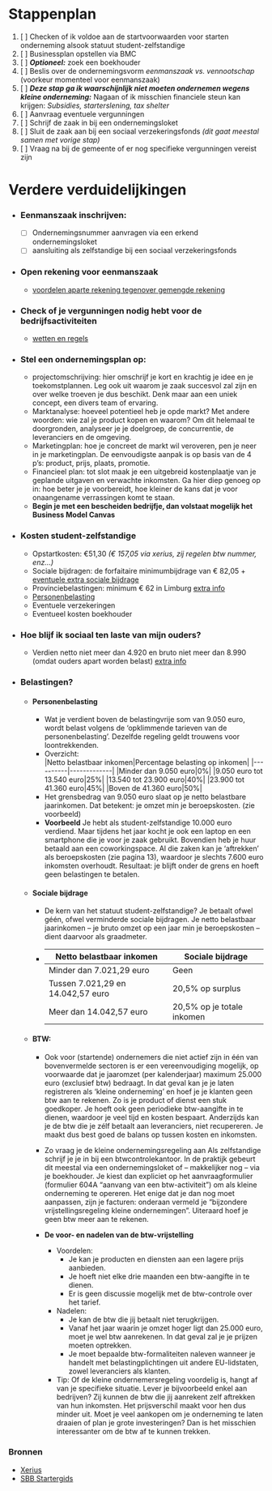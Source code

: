 # Stappenplan
1. [ ] Checken of ik voldoe aan de startvoorwaarden voor starten onderneming alsook statuut student-zelfstandige
2. [ ] Businessplan opstellen via BMC
3. [ ] ***Optioneel:*** zoek een boekhouder
4. [ ] Beslis over de ondernemingsvorm *eenmanszaak vs. vennootschap* (voorkeur momenteel voor eenmanszaak)
5. [ ] ***Deze stap ga ik waarschijnlijk niet moeten ondernemen wegens kleine onderneming:*** Nagaan of ik misschien financiele steun kan krijgen: *Subsidies, starterslening, tax shelter*
6. [ ] Aanvraag eventuele vergunningen
7. [ ] Schrijf de zaak in bij een ondernemingsloket
8. [ ] Sluit de zaak aan bij een sociaal verzekeringsfonds *(dit gaat meestal samen met vorige stap)*
9. [ ] Vraag na bij de gemeente of er nog specifieke vergunningen vereist zijn


# Verdere verduidelijkingen
- ### Eenmanszaak inschrijven:
  - [ ] Ondernemingsnummer aanvragen via een erkend ondernemingsloket
  - [ ] aansluiting als zelfstandige bij een sociaal verzekeringsfonds
- ### Open rekening voor eenmanszaak
   - [voordelen aparte rekening tegenover gemengde rekening](https://www.sbb.be/nl/magazine/zakelijke-rekening-als-zelfstandige-niet-3-voordelen-van-een-aparte-rekening)
- ### Check of je vergunningen nodig hebt voor de bedrijfsactiviteiten
  -  [wetten en regels](https://ondernemersplein.kvk.nl/wetten-en-regels/)
- ### Stel een ondernemingsplan op:
  - projectomschrijving: hier omschrijf je kort en krachtig je idee en je toekomstplannen. Leg ook uit waarom je zaak succesvol zal zijn en over welke troeven je dus beschikt. Denk maar aan een uniek concept, een divers team of ervaring.
  - Marktanalyse: hoeveel potentieel heb je opde markt? Met andere woorden: wie zal je product kopen en waarom? Om dit helemaal te doorgronden, analyseer je je doelgroep, de concurrentie, de leveranciers en de omgeving.
  - Marketingplan: hoe je concreet de markt wil veroveren, pen je neer in je marketingplan. De eenvoudigste aanpak is op basis van de 4 p’s: product, prijs, plaats, promotie.
  - Financieel plan: tot slot maak je een uitgebreid kostenplaatje van je geplande uitgaven en verwachte inkomsten. Ga hier diep genoeg op in: hoe beter je je voorbereidt, hoe kleiner de kans dat je voor onaangename verrassingen komt te staan.
  - **Begin je met een bescheiden bedrijfje, dan volstaat mogelijk het Business Model Canvas**
- ### Kosten student-zelfstandige
  - Opstartkosten: €51,30 *(€ 157,05 via xerius, zij regelen btw nummer, enz...)*
  - Sociale bijdragen: de forfaitaire minimumbijdrage van € 82,05 + [eventuele extra sociale bijdrage](#sociale-bijdrage)
  - Provinciebelastingen: minimum € 62 in Limburg [extra info](https://www.limburg.be/provinciebelastingenbedrijven)
  - [Personenbelasting](#personenbelasting)
  - Eventuele verzekeringen
  - Eventueel kosten boekhouder
- ### Hoe blijf ik sociaal ten laste van mijn ouders? 
  - Verdien netto niet meer dan 4.920 en bruto niet meer dan 8.990 (omdat ouders apart worden belast) [extra info](https://financien.belgium.be/nl/particulieren/gezin/student/ten_laste#q2)
- ### Belastingen?  
  -  #### <a id="personenbelasting"></a>Personenbelasting 
     - Wat je verdient boven de belastingvrije som van 9.050 euro, wordt belast volgens de ‘opklimmende tarieven van de personenbelasting’. Dezelfde regeling geldt trouwens voor loontrekkenden.
     - Overzicht:      
        |Netto belastbaar inkomen|Percentage belasting op inkomen|
        |----------|-------------|
        |Minder dan 9.050 euro|0%|
        |9.050 euro tot 13.540 euro|25%|
        |13.540 tot 23.900 euro|40%|
        |23.900 tot 41.360 euro|45%|
        |Boven de 41.360 euro|50%|
     - Het grensbedrag van 9.050 euro slaat op je netto belastbare jaarinkomen. Dat betekent: je omzet min je beroepskosten. (zie voorbeeld) 
     - **Voorbeeld** 
    Je hebt als student-zelfstandige 10.000 euro verdiend. Maar tijdens het jaar kocht je ook een laptop en een smartphone die je voor je zaak gebruikt. Bovendien heb je huur betaald aan een coworkingspace. Al die zaken kan je ‘aftrekken’ als beroepskosten (zie pagina 13), waardoor je slechts 7.600 euro inkomsten overhoudt. Resultaat: je blijft onder de grens en hoeft geen belastingen te betalen.
  - #### <a id="sociale-bijdrage"></a> Sociale bijdrage
    - De kern van het statuut student-zelfstandige? Je betaalt ofwel géén, ofwel verminderde sociale bijdragen. Je netto belastbaar jaarinkomen – je bruto omzet op een jaar min je beroepskosten – dient daarvoor als graadmeter.
    - |Netto belastbaar inkomen|Sociale bijdrage|
      |----------|-------------|
      |Minder dan 7.021,29 euro|Geen|
      |Tussen 7.021,29 en 14.042,57 euro|20,5% op surplus|
      |Meer dan 14.042,57 euro|20,5% op je totale inkomen|

  - #### BTW:
    - Ook voor (startende) ondernemers die niet actief zijn in één van bovenvermelde sectoren is er een vereenvoudiging mogelijk, op voorwaarde dat je jaaromzet (per kalenderjaar) maximum 25.000 euro (exclusief btw) bedraagt. In dat geval kan je je laten registreren als ‘kleine onderneming’ en hoef je je klanten geen btw aan te rekenen. Zo is je product of dienst een stuk goedkoper. Je hoeft ook geen periodieke btw-aangifte in te dienen, waardoor je veel tijd en kosten bespaart. Anderzijds kan je de btw die je zélf betaalt aan leveranciers, niet recupereren. Je maakt dus best goed de balans op tussen kosten en inkomsten.

    - Zo vraag je de kleine ondernemingsregeling aan Als zelfstandige schrijf je je in bij een btwcontrolekantoor. In de praktijk gebeurt dit meestal via een ondernemingsloket of – makkelijker nog – via je boekhouder. Je kiest dan expliciet op het aanvraagformulier (formulier 604A “aanvang van een btw-activiteit”) om als kleine onderneming te opereren. Het enige dat je dan nog moet aanpassen, zijn je facturen: onderaan vermeld je “bijzondere vrijstellingsregeling kleine ondernemingen”. Uiteraard hoef je geen btw meer aan te rekenen. 

    - **De voor- en nadelen van de btw-vrijstelling**
      - Voordelen:
        - Je kan je producten en diensten aan een lagere prijs aanbieden.
        - Je hoeft niet elke drie maanden een btw-aangifte in te dienen.
        - Er is geen discussie mogelijk met de btw-controle over het tarief.
      -  Nadelen:
         -  Je kan de btw die jij betaalt niet terugkrijgen.
         -  Vanaf het jaar waarin je omzet hoger ligt dan 25.000 euro, moet je wel btw aanrekenen. In dat geval zal je je prijzen moeten optrekken.
         -  Je moet bepaalde btw-formaliteiten naleven wanneer je handelt met belastingplichtingen uit andere EU-lidstaten, zowel leveranciers als klanten.
      - Tip:
        Of de kleine ondernemersregeling voordelig is, hangt af van je specifieke situatie. Lever je bijvoorbeeld enkel aan bedrijven? Zij kunnen de btw die jij aanrekent zelf aftrekken van hun inkomsten. Het prijsverschil maakt voor hen dus minder uit. Moet je veel aankopen om je onderneming te laten draaien of plan je grote investeringen? Dan is het misschien interessanter om de btw af te kunnen trekken.

### Bronnen
- [Xerius](https://www.xerius.be/nl-be/zelfstandig-worden/je-voorbereiding/starten-als-student-zelfstandige)
- [SBB Startergids](Resources/SBB_Startersgids.pdf)